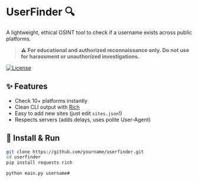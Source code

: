 # UserFinder 🔍

A lightweight, ethical OSINT tool to check if a username exists across public platforms.

> ⚠️ **For educational and authorized reconnaissance only. Do not use for harassment or unauthorized investigations.**

[![License](https://img.shields.io/badge/License-MIT-green)](LICENSE)

## ✨ Features
- Check 10+ platforms instantly
- Clean CLI output with [Rich](https://github.com/Textualize/rich)
- Easy to add new sites (just edit `sites.json`!)
- Respects servers (adds delays, uses polite User-Agent)

## 🚀 Install & Run
```bash
git clone https://github.com/yourname/userfinder.git
cd userfinder
pip install requests rich

python main.py username#
